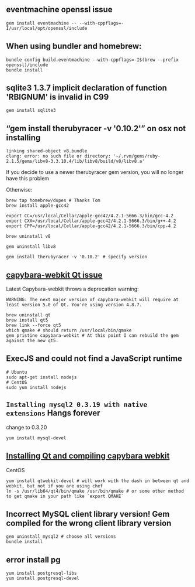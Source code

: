 eventmachine openssl issue
---
```shell
gem install eventmachine -- --with-cppflags=-I/usr/local/opt/openssl/include 
```

When using bundler and homebrew:
---
```shell
bundle config build.eventmachine --with-cppflags=-I$(brew --prefix openssl)/include
bundle install
```

sqlite3 1.3.7 implicit declaration of function 'RBIGNUM' is invalid in C99
---
```shell
gem install sqlite3
```
“gem install therubyracer -v '0.10.2'” on osx not installing
---
```
linking shared-object v8.bundle
clang: error: no such file or directory: '~/.rvm/gems/ruby-2.1.5/gems/libv8-3.3.10.4/lib/libv8/build/v8/libv8.a'
```
If you decide to use a newer therubyracer gem version, you will no longer have this problem

Otherwise:
```shell
brew tap homebrew/dupes # Thanks Tom
brew install apple-gcc42

export CC=/usr/local/Cellar/apple-gcc42/4.2.1-5666.3/bin/gcc-4.2
export CXX=/usr/local/Cellar/apple-gcc42/4.2.1-5666.3/bin/g++-4.2
export CPP=/usr/local/Cellar/apple-gcc42/4.2.1-5666.3/bin/cpp-4.2

brew uninstall v8

gem uninstall libv8

gem install therubyracer -v '0.10.2' # specify version
```
[capybara-webkit Qt issue](https://github.com/thoughtbot/capybara-webkit/wiki/Installing-Qt-and-compiling-capybara-webkit)
---
Latest Capybara-webkit throws a deprecation warning:
```
WARNING: The next major version of capybara-webkit will require at least version 5.0 of Qt. You're using version 4.8.7.
```

```shell
brew uninstall qt
brew install qt5
brew link --force qt5
which qmake # should return /usr/local/bin/qmake
gem pristine capybara-webkit # At this point I can rebuild the gem against the new qt5.
```
ExecJS and could not find a JavaScript runtime
---
```
# Ubuntu
sudo apt-get install nodejs
# CentOS
sudo yum install nodejs
```
`Installing mysql2 0.3.19 with native extensions` Hangs forever
---
change to 0.3.20
```shell
yum install mysql-devel
```
[Installing Qt and compiling capybara webkit](https://github.com/thoughtbot/capybara-webkit/wiki/Installing-Qt-and-compiling-capybara-webkit)
---
CentOS
```shell
yum install qtwebkit-devel # will work with the dash in between qt and webkit, but not if you are using chef
ln -s /usr/lib64/qt4/bin/qmake /usr/bin/qmake # or some other method to get qmake in your path like `export QMAKE`
```
Incorrect MySQL client library version! Gem compiled for the wrong client library version
---
```shell
gem uninstall mysql2 # choose all versions
bundle install
```
error install pg
---
```shell
yum install postgresql-libs
yum install postgresql-devel
```
